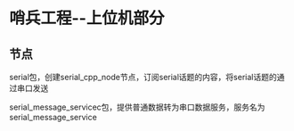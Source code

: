 # 哨兵工程--上位机部分

## 节点

serial包，创建serial_cpp_node节点，订阅serial话题的内容，将serial话题的通过串口发送

serial_message_servicec包，提供普通数据转为串口数据服务，服务名为serial_message_service
